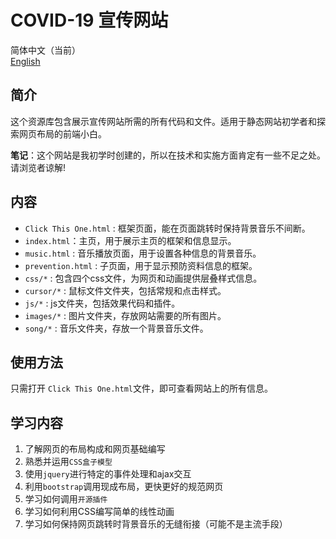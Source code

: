 # COVID-19 宣传网站

简体中文（当前）<br/>
[English](README.md)

## 简介
这个资源库包含展示宣传网站所需的所有代码和文件。适用于静态网站初学者和探索网页布局的前端小白。

**笔记**：这个网站是我初学时创建的，所以在技术和实施方面肯定有一些不足之处。请浏览者谅解!
<br/>

## 内容

- `Click This One.html` : 框架页面，能在页面跳转时保持背景音乐不间断。
- `index.html`：主页，用于展示主页的框架和信息显示。
- `music.html` : 音乐播放页面，用于设置各种信息的背景音乐。
- `prevention.html` : 子页面，用于显示预防资料信息的框架。
- `css/*` : 包含四个css文件，为网页和动画提供层叠样式信息。
- `cursor/*` : 鼠标文件文件夹，包括常规和点击样式。
- `js/*` : js文件夹，包括效果代码和插件。
- `images/*` : 图片文件夹，存放网站需要的所有图片。
- `song/*` : 音乐文件夹，存放一个背景音乐文件。

## 使用方法
只需打开 `Click This One.html`文件，即可查看网站上的所有信息。
<br/>

## 学习内容
1. 了解网页的布局构成和网页基础编写
2. 熟悉并运用`CSS盒子模型`
3. 使用`jquery`进行特定的事件处理和ajax交互
4. 利用`bootstrap`调用现成布局，更快更好的规范网页
5. 学习如何调用`开源插件`
6. 学习如何利用CSS编写简单的线性动画
7. 学习如何保持网页跳转时背景音乐的无缝衔接（可能不是主流手段）